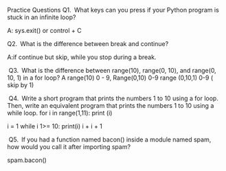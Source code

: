 Practice Questions
Q1.  What keys can you press if your Python program is stuck in an infinite loop?

  A:  sys.exit() or control + C

Q2.  What is the difference between break and continue?

  A:if  continue but skip, while you stop during a break.

 Q3.  What is the difference between range(10), range(0, 10), and range(0, 10, 1) in a for loop?
    A range(10) 0 - 9,
      Range(0,10) 0-9 
      range (0,10,1) 0-9 ( skip by 1) 

 Q4.  Write a short program that prints the numbers 1 to 10 using a for loop. Then, write an equivalent program that prints the numbers 1 to 10 using a while loop.
for i in range(1,11): 
  print (i) 

  i = 1
  while i 1>= 10:
    print(i)
    i + i + 1 


 Q5.  If you had a function named bacon() inside a module named spam, how would you call it after importing spam?

 spam.bacon()
